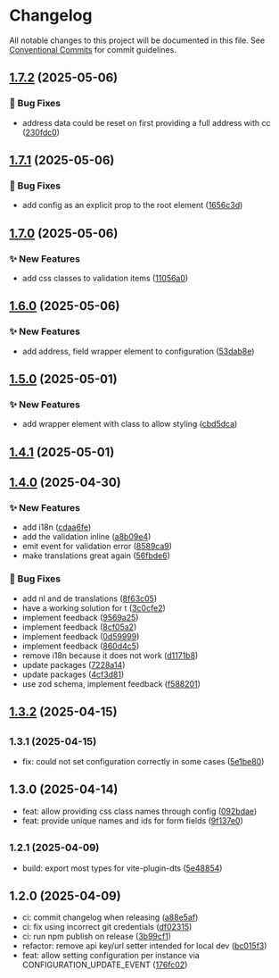 # Changelog

All notable changes to this project will be documented in this file. See
[Conventional Commits](https://conventionalcommits.org) for commit guidelines.

## [1.7.2](https://github.com/myparcelnl/address-widget/compare/v1.7.1...v1.7.2) (2025-05-06)

### :bug: Bug Fixes

- address data could be reset on first providing a full address with cc ([230fdc0](https://github.com/myparcelnl/address-widget/commit/230fdc010b2547e28846dff6c9338f1c0e85ba6f))

## [1.7.1](https://github.com/myparcelnl/address-widget/compare/v1.7.0...v1.7.1) (2025-05-06)

### :bug: Bug Fixes

- add config as an explicit prop to the root element ([1656c3d](https://github.com/myparcelnl/address-widget/commit/1656c3daa102419f1c11f0a11e1c112e3ccad37b))

## [1.7.0](https://github.com/myparcelnl/address-widget/compare/v1.6.0...v1.7.0) (2025-05-06)

### :sparkles: New Features

- add css classes to validation items ([11056a0](https://github.com/myparcelnl/address-widget/commit/11056a0ad6ad5d883a1256af55999cf2a74445dc))

## [1.6.0](https://github.com/myparcelnl/address-widget/compare/v1.5.0...v1.6.0) (2025-05-06)

### :sparkles: New Features

- add address, field wrapper element to configuration ([53dab8e](https://github.com/myparcelnl/address-widget/commit/53dab8e5a3acf3838d6fa7e9025a51afc6467ea5))

## [1.5.0](https://github.com/myparcelnl/address-widget/compare/v1.4.1...v1.5.0) (2025-05-01)

### :sparkles: New Features

- add wrapper element with class to allow styling ([cbd5dca](https://github.com/myparcelnl/address-widget/commit/cbd5dcacdaf3387e38b4e695997096ec27975853))

## [1.4.1](https://github.com/myparcelnl/address-widget/compare/v1.4.0...v1.4.1) (2025-05-01)

## [1.4.0](https://github.com/myparcelnl/address-widget/compare/v1.3.2...v1.4.0) (2025-04-30)

### :sparkles: New Features

- add i18n ([cdaa6fe](https://github.com/myparcelnl/address-widget/commit/cdaa6fe57ad351b75ac34d24003c59dc343126dc))
- add the validation inline ([a8b09e4](https://github.com/myparcelnl/address-widget/commit/a8b09e4c534527b25f0c683a7fd4277991dd8383))
- emit event for validation error ([8589ca9](https://github.com/myparcelnl/address-widget/commit/8589ca9b423734683a925d373e453d018db106f5))
- make translations great again ([56fbde6](https://github.com/myparcelnl/address-widget/commit/56fbde6ace732075c677538876f727f5f5fefba2))

### :bug: Bug Fixes

- add nl and de translations ([8f63c05](https://github.com/myparcelnl/address-widget/commit/8f63c05b6b82d54f2798f4ed0feaa1dd17e83c41))
- have a working solution for t ([3c0cfe2](https://github.com/myparcelnl/address-widget/commit/3c0cfe2e13ba69dbdf5bb04e93306e46d5328054))
- implement feedback ([9569a25](https://github.com/myparcelnl/address-widget/commit/9569a259ddb57500bd191094381d8cdaf00353f8))
- implement feedback ([8cf05a2](https://github.com/myparcelnl/address-widget/commit/8cf05a2a040fe68770e739d0b1bd4101f15ec2d3))
- implement feedback ([0d59999](https://github.com/myparcelnl/address-widget/commit/0d5999961cf098fa8a0b4562f0c8fa3fe4f063d0))
- implement feedback ([860d4c5](https://github.com/myparcelnl/address-widget/commit/860d4c53ed78133d1e8b7f6b718d88bea9f5babf))
- remove i18n because it does not work ([d1171b8](https://github.com/myparcelnl/address-widget/commit/d1171b8e720c61474a0a887cd0edf543b42d3839))
- update packages ([7228a14](https://github.com/myparcelnl/address-widget/commit/7228a14e5097c93aee8af5573bd22e0097194399))
- update packages ([4cf3d81](https://github.com/myparcelnl/address-widget/commit/4cf3d81dc0b900849860fb343ae6c924f7cca19b))
- use zod schema, implement feedback ([f588201](https://github.com/myparcelnl/address-widget/commit/f5882019d464ac22a5ec0f9f9cf73bd3f5674ae4))

## [1.3.2](https://github.com/myparcelnl/address-widget/compare/v1.3.1...v1.3.2) (2025-04-15)

## <small>1.3.1 (2025-04-15)</small>

- fix: could not set configuration correctly in some cases ([5e1be80](https://github.com/myparcelnl/address-widget/commit/5e1be80))

## 1.3.0 (2025-04-14)

- feat: allow providing css class names through config ([092bdae](https://github.com/myparcelnl/address-widget/commit/092bdae))
- feat: provide unique names and ids for form fields ([9f137e0](https://github.com/myparcelnl/address-widget/commit/9f137e0))

## <small>1.2.1 (2025-04-09)</small>

- build: export most types for vite-plugin-dts ([5e48854](https://github.com/myparcelnl/address-widget/commit/5e48854))

## 1.2.0 (2025-04-09)

- ci: commit changelog when releasing ([a88e5af](https://github.com/myparcelnl/address-widget/commit/a88e5af))
- ci: fix using incorrect git credentials ([df02315](https://github.com/myparcelnl/address-widget/commit/df02315))
- ci: run npm publish on release ([3b99cf1](https://github.com/myparcelnl/address-widget/commit/3b99cf1))
- refactor: remove api key/url setter intended for local dev ([bc015f3](https://github.com/myparcelnl/address-widget/commit/bc015f3))
- feat: allow setting configuration per instance via CONFIGURATION_UPDATE_EVENT ([176fc02](https://github.com/myparcelnl/address-widget/commit/176fc02))
